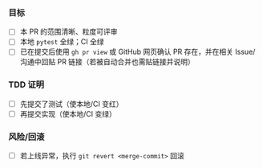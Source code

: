 ### 目标
- [ ] 本 PR 的范围清晰、粒度可评审
- [ ] 本地 `pytest` 全绿；CI 全绿
 - [ ] 已在提交后使用 `gh pr view` 或 GitHub 网页确认 PR 存在，并在相关 Issue/沟通中回贴 PR 链接（若被自动合并也需贴链接并说明）

### TDD 证明
- [ ] 先提交了测试（使本地/CI 变红）
- [ ] 再提交实现（使本地/CI 变绿）

### 风险/回滚
- [ ] 若上线异常，执行 `git revert <merge-commit>` 回滚
